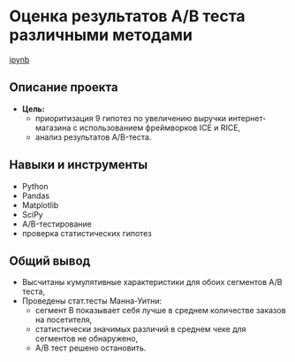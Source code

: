# Оценка результатов A/B теста различными методами
[ipynb](https://github.com/gaidds/portfolio/blob/main/Analysing%20AB%20test/project_a_b_test.ipynb)

## Описание проекта

- **Цель:**
   - приоритизация 9 гипотез по увеличению выручки интернет-магазина с использованием фреймворков ICE и RICE,
   - анализ результатов A/B-теста.


## Навыки и инструменты
- Python
- Pandas
- Matplotlib
- SciPy
- A/B-тестирование
- проверка статистических гипотез

## Общий вывод

- Высчитаны кумулятивные характеристики для обоих сегментов А/В теста,
- Проведены стат.тесты Манна-Уитни:
    - сегмент В показывает себя лучше в среднем количестве заказов на посетителя,
    -  статистически значимых различий в среднем чеке для сегментов не обнаружено, 
    -  А/В тест решено остановить. 
